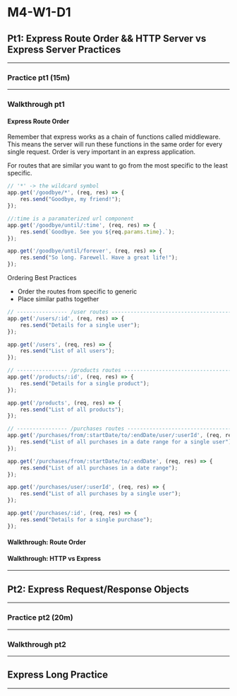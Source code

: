 # M4-W1-D1

## Pt1: Express Route Order && HTTP Server vs Express Server Practices

---

### Practice pt1 (15m)

---

### Walkthrough pt1

#### Express Route Order

Remember that express works as a chain of functions called middleware. This
means the server will run these functions in the same order for every single
request. Order is very important in an express application.

For routes that are similar you want to go from the most specific to the least specific.

```js
// '*' -> the wildcard symbol
app.get('/goodbye/*', (req, res) => {
    res.send("Goodbye, my friend!");
});

//:time is a paramaterized url component
app.get('/goodbye/until/:time', (req, res) => {
    res.send(`Goodbye. See you ${req.params.time}.`);
});

app.get('/goodbye/until/forever', (req, res) => {
    res.send("So long. Farewell. Have a great life!");
});
```

Ordering Best Practices

- Order the routes from specific to generic
- Place similar paths together

```js
// ---------------- /user routes ---------------------------------------------
app.get('/users/:id', (req, res) => {
    res.send("Details for a single user");
});

app.get('/users', (req, res) => {
    res.send("List of all users");
});

// ---------------- /products routes -----------------------------------------
app.get('/products/:id', (req, res) => {
    res.send("Details for a single product");
});

app.get('/products', (req, res) => {
    res.send("List of all products");
});

// ---------------- /purchases routes ----------------------------------------
app.get('/purchases/from/:startDate/to/:endDate/user/:userId', (req, res) => {
    res.send("List of all purchases in a date range for a single user");
});

app.get('/purchases/from/:startDate/to/:endDate', (req, res) => {
    res.send("List of all purchases in a date range");
});

app.get('/purchases/user/:userId', (req, res) => {
    res.send("List of all purchases by a single user");
});

app.get('/purchases/:id', (req, res) => {
    res.send("Details for a single purchase");
});
```

#### Walkthrough: Route Order

#### Walkthrough: HTTP vs Express

---

## Pt2: Express Request/Response Objects

---

### Practice pt2 (20m)

---

### Walkthrough pt2

---

## Express Long Practice

---
